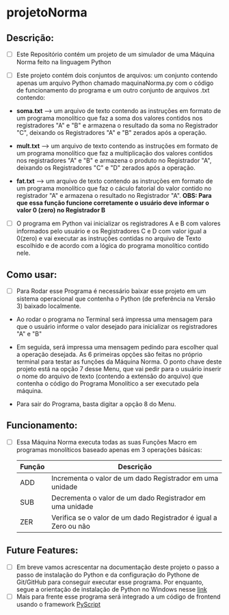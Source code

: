 # projetoNorma

## Descrição:

 - [ ] Este Repositório contém um projeto de um simulador de uma Máquina Norma feito na linguagem Python

 - [ ] Este projeto contém dois conjuntos de arquivos: um conjunto contendo apenas um arquivo Python chamado maquinaNorma.py com o código de funcionamento do programa e um outro conjunto de arquivos .txt contendo:

 - **soma.txt** --> um arquivo de texto contendo as instruções em formato de um programa monolítico que faz a soma dos valores contidos nos registradores "A" e "B" e armazena o resultado da soma no Registrador "C", deixando os Registradores "A" e "B" zerados após a operação.

 - **mult.txt** --> um arquivo de texto contendo as instruções em formato de um programa monolítico que faz a multiplicação dos valores contidos nos registradores "A" e "B" e armazena o produto no Registrador "A", deixando os Registradores "C" e "D" zerados após a operação.

 - **fat.txt** --> um arquivo de texto contendo as instruções em formato de um programa monolítico que faz o cáculo fatorial do valor contido no registrador "A" e armazena o resultado no Registrador "A".
 **OBS: Para que essa função funcione corretamente o usuário deve informar o valor 0 (zero) no Registrador B**
 
 - [ ] O programa em Python vai inicializar os registradores A e B com valores informados pelo usuário e os Registradores C e D com valor igual a 0(zero) e vai executar as instruções contidas no arquivo de Texto escolhido e de acordo com a lógica do programa monolítico contido nele.

 ## Como usar:

 - [ ] Para Rodar esse Programa é necessário baixar esse projeto em um sistema operacional que contenha o Python (de preferência na Versão 3) baixado localmente.

- Ao rodar o programa no Terminal será impressa uma mensagem para que o usuário informe o valor desejado para inicializar os registradores "A" e "B"

- Em seguida, será impressa uma mensagem pedindo para escolher qual a operação desejada. As 6 primeiras opções são feitas no próprio terminal para testar as funções da Máquina Norma. O ponto chave deste projeto está na opção 7 desse Menu, que vai pedir para o usuário inserir o nome do arquivo de texto (contendo a extensão do arquivo) que contenha o código do Programa Monolítico a ser executado pela máquina.

- Para sair do Programa, basta digitar a opção 8 do Menu.

 ## Funcionamento:

 - [ ] Essa Máquina Norma executa todas as suas Funções Macro em programas monolíticos baseado apenas em 3 operações básicas: 
 
    | Função |  Descrição  |
    |-------------|--------|
    |     ADD     |  Incrementa o valor de um dado Registrador em uma unidade  |
    |     SUB    | Decrementa o valor de um dado Registrador em uma unidade |
    |     ZER     | Verifica se o valor de um dado Registrador é igual a Zero ou não |

 ## Future Features:

 - [ ] Em breve vamos acrescentar na documentação deste projeto o passo a passo de instalação do Python e da configuração do Pythone de Git/GitHub para conseguir executar esse programa. Por enquanto, segue a orientação de instalação de Python no Windows nesse [link](https://python.org.br/instalacao-windows/)
 - [ ] Mais para frente esse programa será integrado a um código de frontend usando o framework [PyScript](https://pyscript.net/)
